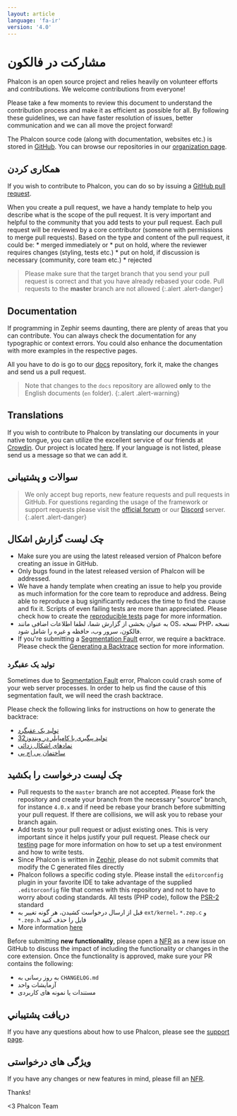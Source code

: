 ```yaml
---
layout: article
language: 'fa-ir'
version: '4.0'
---
```



<a name='contributing'></a>

# مشارکت در فالکون

Phalcon is an open source project and relies heavily on volunteer efforts and contributions. We welcome contributions from everyone!

Please take a few moments to review this document to understand the contribution process and make it as efficient as possible for all. By following these guidelines, we can have faster resolution of issues, better communication and we can all move the project forward!

The Phalcon source code (along with documentation, websites etc.) is stored in [GitHub](https://github.com). You can browse our repositories in our [organization page](https://github.com/phalcon).

<a name='contributions'></a>

## همکاری کردن

If you wish to contribute to Phalcon, you can do so by issuing a [GitHub pull request](https://help.github.com/articles/using-pull-requests/).

When you create a pull request, we have a handy template to help you describe what is the scope of the pull request. It is very important and helpful to the community that you add tests to your pull request. Each pull request will be reviewed by a core contributor (someone with permissions to merge pull requests). Based on the type and content of the pull request, it could be: * merged immediately or * put on hold, where the reviewer requires changes (styling, tests etc.) * put on hold, if discussion is necessary (community, core team etc.) * rejected

> Please make sure that the target branch that you send your pull request is correct and that you have already rebased your code. Pull requests to the **master** branch are not allowed {:.alert .alert-danger}

## Documentation

If programming in Zephir seems daunting, there are plenty of areas that you can contribute. You can always check the documentation for any typographic or context errors. You could also enhance the documentation with more examples in the respective pages.

All you have to do is go to our [docs](https://github.com/phalcon/docs) repository, fork it, make the changes and send us a pull request.

> Note that changes to the `docs` repository are allowed **only** to the English documents (`en` folder). {:.alert .alert-warning}

## Translations

If you wish to contribute to Phalcon by translating our documents in your native tongue, you can utilize the excellent service of our friends at [Crowdin](https://crowdin.com). Our project is located [here](https://crowdin.com/project/phalcon-documentation). If your language is not listed, please send us a message so that we can add it.

<a name='questions-and-support'></a>

## سوالات و پشتیبانی

> We only accept bug reports, new feature requests and pull requests in GitHub. For questions regarding the usage of the framework or support requests please visit the [official forum](https://phalcon.link/forum) or our [Discord](https://phalcon.link/discord) server. {:.alert .alert-danger}

<a name='bug-report-checklist'></a>

## چک لیست گزارش اشکال

- Make sure you are using the latest released version of Phalcon before creating an issue in GitHub.
- Only bugs found in the latest released version of Phalcon will be addressed.
- We have a handy template when creating an issue to help you provide as much information for the core team to reproduce and address. Being able to reproduce a bug significantly reduces the time to find the cause and fix it. Scripts of even failing tests are more than appreciated. Please check how to create the [reproducible tests](reproducible-tests) page for more information.
- به عنوان بخشی از گزارش شما، لطفا اطلاعات اضافی مانند OS، نسخه PHP، نسخه فالکون، سرور وب، حافظه و غیره را شامل شود.
- If you're submitting a [Segmentation Fault](https://en.wikipedia.org/wiki/Segmentation_fault) error, we require a backtrace. Please check the [Generating a Backtrace](#bug-report-generating-backtrace) section for more information.

<a name='bug-report-generating-backtrace'></a>

### تولید یک عقبگرد

Sometimes due to [Segmentation Fault](https://en.wikipedia.org/wiki/Segmentation_fault) error, Phalcon could crash some of your web server processes. In order to help us find the cause of this segmentation fault, we will need the crash backtrace.

Please check the following links for instructions on how to generate the backtrace:

- [تولید یک عقبگرد](https://bugs.php.net/bugs-generating-backtrace.php)
- [تولید پیگیری با کامپایلر در ویندوز32](https://bugs.php.net/bugs-generating-backtrace-win32.php)
- [نمادهای اشکال زدائی](https://github.com/oerdnj/deb.sury.org/wiki/Debugging-symbols)
- [ساختمان پی اچ پی](https://www.phpinternalsbook.com/build_system/building_php.html)

<a name='pull-request-checklist'></a>

## چک لیست درخواست را بکشید

- Pull requests to the `master` branch are not accepted. Please fork the repository and create your branch from the necessary "source" branch, for instance `4.0.x` and if need be rebase your branch before submitting your pull request. If there are collisions, we will ask you to rebase your branch again.
- Add tests to your pull request or adjust existing ones. This is very important since it helps justify your pull request. Please check our [testing](testing-environment) page for more information on how to set up a test environment and how to write tests.
- Since Phalcon is written in [Zephir](https://zephir-lang.com), please do not submit commits that modify the C generated files directly
- Phalcon follows a specific coding style. Please install the `editorconfig` plugin in your favorite IDE to take advantage of the supplied `.editorconfig` file that comes with this repository and not to have to worry about coding standards. All tests (PHP code), follow the [PSR-2](https://www.php-fig.org/psr/) standard
- قبل از ارسال درخواست کشیدن، هر گونه تغییر به `ext/kernel`، `*.zep.c` و `*.zep.h` فایل را حذف کنید
- More information [here](new-pull-request)

Before submitting **new functionality**, please open a [NFR](/4.0/en/new-feature-request) as a new issue on GitHub to discuss the impact of including the functionality or changes in the core extension. Once the functionality is approved, make sure your PR contains the following:

- به روز رسانی به `CHANGELOG.md`
- آزمایشات واحد
- مستندات یا نمونه های کاربردی

<a name='getting-support'></a>

## دريافت پشتيباني

If you have any questions about how to use Phalcon, please see the [support page](http://phalcon.link/support).

<a name='requesting-features'></a>

## ویژگی های درخواستی

If you have any changes or new features in mind, please fill an [NFR](new-feature-request).

Thanks!

<3 Phalcon Team